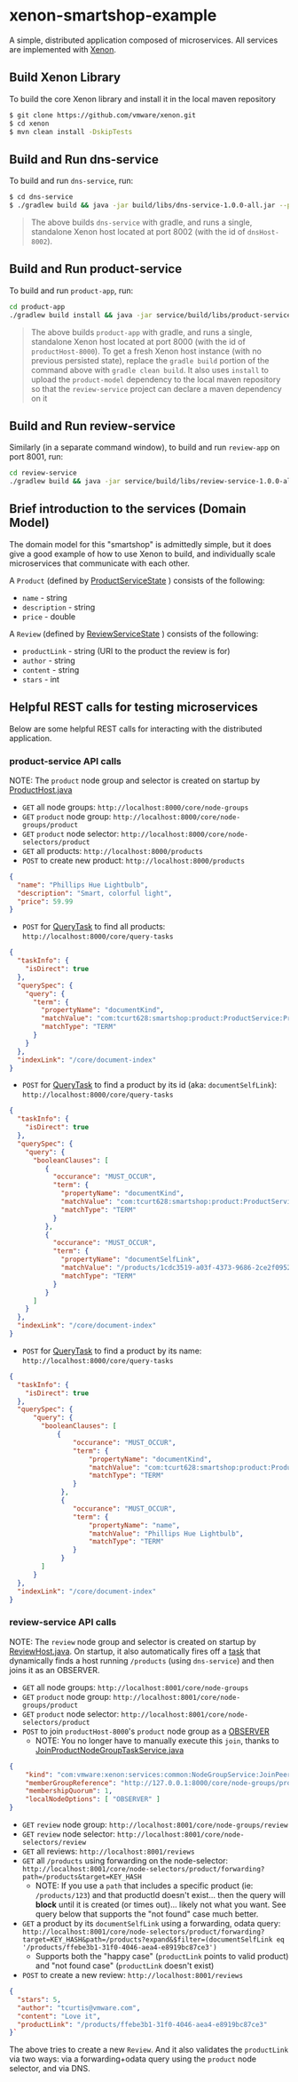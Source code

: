 # xenon-smartshop-example

A simple, distributed application composed of microservices. All services are implemented with [Xenon](https://github.com/vmware/xenon/).

## Build Xenon Library

To build the core Xenon library and install it in the local maven repository
```bash
$ git clone https://github.com/vmware/xenon.git
$ cd xenon
$ mvn clean install -DskipTests
```

## Build and Run dns-service

To build and run `dns-service`, run:
```bash
$ cd dns-service
$ ./gradlew build && java -jar build/libs/dns-service-1.0.0-all.jar --port=8002 --id=dnsHost-8002 --sandbox=build/tmp/xenon
```

> The above builds `dns-service` with gradle, and runs a single, standalone Xenon host located at port 8002 (with the id of `dnsHost-8002`). 

## Build and Run product-service

To build and run `product-app`, run:
```bash
cd product-app
./gradlew build install && java -jar service/build/libs/product-service-1.0.0-all.jar --port=8000 --id=productHost-8000 --sandbox=service/build/tmp/xenon --dnshost=localhost --dnsport=8002 --peerNodes=http://127.0.0.1:8000,http://127.0.0.1:8001
```

> The above builds `product-app` with gradle, and runs a single, standalone Xenon host located at port 8000 (with the id of `productHost-8000`). To get a fresh Xenon host instance (with no previous persisted state), replace the `gradle build` portion of the command above with `gradle clean build`.
> It also uses `install` to upload the `product-model` dependency to the local maven repository so that the `review-service` project can declare a maven dependency on it

## Build and Run review-service
Similarly (in a separate command window), to build and run `review-app` on port 8001, run:

```bash
cd review-service
./gradlew build && java -jar service/build/libs/review-service-1.0.0-all.jar --port=8001 --id=reviewHost-8001 --sandbox=service/build/tmp/xenon --dnshost=localhost --dnsport=8002
```

## Brief introduction to the services (Domain Model)
The domain model for this "smartshop" is admittedly simple, but it does give a good example of how to use Xenon to build, and individually scale microservices that communicate with each other.

A `Product` (defined by [ProductServiceState](./product-service/src/main/java/com/tcurt628/smartshop/product/ProductService.java#L27) ) consists of the following:
* `name` - string
* `description` - string
* `price` - double

A `Review` (defined by [ReviewServiceState](./review-service/src/main/java/com/tcurt628/smartshop/review/ReviewService.java#L35) ) consists of the following:
* `productLink` - string (URI to the product the review is for)
* `author` - string
* `content` - string
* `stars` - int

## Helpful REST calls for testing microservices
Below are some helpful REST calls for interacting with the distributed application.

### product-service API calls

NOTE: The `product` node group and selector is created on startup by [ProductHost.java](./product-app/service/src/main/java/com/tcurt628/smartshop/product/ProductHost.java#L50)

* `GET` all node groups: `http://localhost:8000/core/node-groups`
* `GET` `product` node group: `http://localhost:8000/core/node-groups/product`
* `GET` `product` node selector: `http://localhost:8000/core/node-selectors/product`
* `GET` all products: `http://localhost:8000/products`
* `POST` to create new product: `http://localhost:8000/products`
```json
{
  "name": "Phillips Hue Lightbulb",
  "description": "Smart, colorful light",
  "price": 59.99
}
```
* `POST` for [QueryTask](https://github.com/vmware/xenon/wiki/Introduction-to-Service-Queries) to find all products: `http://localhost:8000/core/query-tasks`
```json
{
  "taskInfo": {
    "isDirect": true
  },
  "querySpec": {
    "query": {
      "term": {
        "propertyName": "documentKind",
        "matchValue": "com:tcurt628:smartshop:product:ProductService:ProductServiceState",
        "matchType": "TERM"
      }
    }
  },
  "indexLink": "/core/document-index"
}
```
* `POST` for [QueryTask](https://github.com/vmware/xenon/wiki/Introduction-to-Service-Queries) to find a product by its id (aka: `documentSelfLink`): `http://localhost:8000/core/query-tasks`
```json
{
  "taskInfo": {
    "isDirect": true
  },
  "querySpec": {
    "query": {
      "booleanClauses": [
         {
           "occurance": "MUST_OCCUR",
           "term": {
             "propertyName": "documentKind",
             "matchValue": "com:tcurt628:smartshop:product:ProductService:ProductServiceState",
             "matchType": "TERM"
           }
         },
         {
           "occurance": "MUST_OCCUR",
           "term": {
             "propertyName": "documentSelfLink",
             "matchValue": "/products/1cdc3519-a03f-4373-9686-2ce2f0952a0d",
             "matchType": "TERM"
           }
         }
      ]
    }
  },
  "indexLink": "/core/document-index"
}
```
* `POST` for [QueryTask](https://github.com/vmware/xenon/wiki/Introduction-to-Service-Queries) to find a product by its name: `http://localhost:8000/core/query-tasks`
```json
{
  "taskInfo": {
    "isDirect": true
  },
  "querySpec": {
      "query": {
        "booleanClauses": [
            {
                "occurance": "MUST_OCCUR",
                "term": {
                    "propertyName": "documentKind",
                    "matchValue": "com:tcurt628:smartshop:product:ProductService:ProductServiceState",
                    "matchType": "TERM"
                }
             },
             {
                "occurance": "MUST_OCCUR",
                "term": {
                    "propertyName": "name",
                    "matchValue": "Phillips Hue Lightbulb",
                    "matchType": "TERM"
                }
             }
        ]
      }
  },
  "indexLink": "/core/document-index"
}
```

### review-service API calls

NOTE: The `review` node group and selector is created on startup by [ReviewHost.java](./review-app/service/src/main/java/com/tcurt628/smartshop/review/ReviewHost.java#L50). On startup, it also automatically fires off a [task](./review-app/service/src/main/java/com/tcurt628/smartshop/review/JoinProductNodeGroupTaskService.java.java) that dynamically finds a host running `/products` (using `dns-service`) and then joins it as an OBSERVER.

* `GET` all node groups: `http://localhost:8001/core/node-groups`
* `GET` `product` node group: `http://localhost:8001/core/node-groups/product`
* `GET` `product` node selector: `http://localhost:8001/core/node-selectors/product`
* `POST` to join `productHost-8000`'s `product` node group as a [OBSERVER](https://github.com/vmware/xenon/wiki/NodeGroupService#node-options)
  * NOTE: You no longer have to manually execute this `join`, thanks to [JoinProductNodeGroupTaskService.java](./review-app/service/src/main/java/com/tcurt628/smartshop/review/JoinProductNodeGroupTaskService.java.java)
```json
{
    "kind": "com:vmware:xenon:services:common:NodeGroupService:JoinPeerRequest",
    "memberGroupReference": "http://127.0.0.1:8000/core/node-groups/product",
    "membershipQuorum": 1,
    "localNodeOptions": [ "OBSERVER" ]
}
```
* `GET` `review` node group: `http://localhost:8001/core/node-groups/review`
* `GET` `review` node selector: `http://localhost:8001/core/node-selectors/review`
* `GET` all reviews: `http://localhost:8001/reviews`
* `GET` all `/products` using forwarding on the node-selector: `http://localhost:8001/core/node-selectors/product/forwarding?path=/products&target=KEY_HASH`
  * NOTE: If you use a `path` that includes a specific product (ie: `/products/123`) and that productId doesn't exist... then the query will **block** until it is created (or times out)... likely not what you want. See query below that supports the "not found" case much better.
* `GET` a product by its `documentSelfLink` using a forwarding, odata query: `http://localhost:8001/core/node-selectors/product/forwarding?target=KEY_HASH&path=/products?expand&$filter=(documentSelfLink eq '/products/ffebe3b1-31f0-4046-aea4-e8919bc87ce3')`
  * Supports both the "happy case" (`productLink` points to valid product) and "not found case" (`productLink` doesn't exist)
* `POST` to create a new review: `http://localhost:8001/reviews`
```json
{
  "stars": 5,
  "author": "tcurtis@vmware.com",
  "content": "Love it",
  "productLink": "/products/ffebe3b1-31f0-4046-aea4-e8919bc87ce3"
}`
```
The above tries to create a new `Review`. And it also validates the `productLink` via two ways: via a forwarding+odata query using the `product` node selector, and via DNS.

